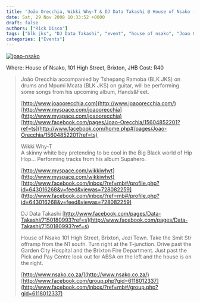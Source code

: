 ```yaml
---
title: 'João Orecchia, Wikki Why-T & DJ Data Takashi @ House of Nsako (JHB)'
date: Sat, 29 Nov 2008 10:33:52 +0000
draft: false
authors: ["Rick Disco"]
tags: ["blk jks", "DJ Data Takashi", "event", "house of nsako", "Joao Orecchia", "johannesburg", "Wikki Why-T"]
categories: ["Events"]
---
```


[![](/wp-content/uploads/2008/11/joao-nsako.jpg "joao-nsako")](/wp-content/uploads/2008/11/joao-nsako.jpg)

Where: House of Nsako, 101 High Street, Brixton, JHB Cost: R40

> João Orecchia accompanied by Tshepang Ramoba (BLK JKS) on drums and Mpumi Mcata (BLK JKS) on guitar, will be performing some songs from his upcoming album, Hands&Feet.
>
> [http://www.joaoorecchia.com](http://www.joaoorecchia.com/) \
> [http://www.myspace.com/joaoorecchia](http://www.myspace.com/joaoorecchia) \
> [http://www.facebook.com/pages/Joao-Orecchia/15604852201?ref=ts](http://www.facebook.com/home.php#/pages/Joao-Orecchia/15604852201?ref=ts)
>
> Wikki Why-T \
> A skinny white boy pretending to be cool in the Big Black world of Hip Hop... Performing tracks from his album Supahero.
>
> [http://www.myspace.com/wikkiwhyt](http://www.myspace.com/wikkiwhyt) \
> [http://www.facebook.com/inbox/?ref=mb#/profile.php?id=643016268&v=feed&viewas=728082259](http://www.facebook.com/inbox/?ref=mb#/profile.php?id=643016268&v=feed&viewas=728082259)
>
> DJ Data Takashi [http://www.facebook.com/pages/Data-Takashi/7150180993?ref=s](http://www.facebook.com/pages/Data-Takashi/7150180993?ref=s)
>
> House of Nsako 101 High Street, Brixton, Jozi Town. Take the Smit Str offramp from the N1 south. Turn right at the T-junction. Drive past the Garden City Hospital and the Brixton Fire Department. Just past the Pick and Pay Centre look out for ABSA on the left and the house is on the right.
>
> [http://www.nsako.co.za/](http://www.nsako.co.za/) \
> [http://www.facebook.com/group.php?gid=6118012337](http://www.facebook.com/inbox/?ref=mb#/group.php?gid=6118012337)
